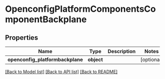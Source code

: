 # OpenconfigPlatformComponentsComponentBackplane

## Properties
Name | Type | Description | Notes
------------ | ------------- | ------------- | -------------
**openconfig_platformbackplane** | **object** |  | [optional] 

[[Back to Model list]](../README.md#documentation-for-models) [[Back to API list]](../README.md#documentation-for-api-endpoints) [[Back to README]](../README.md)


